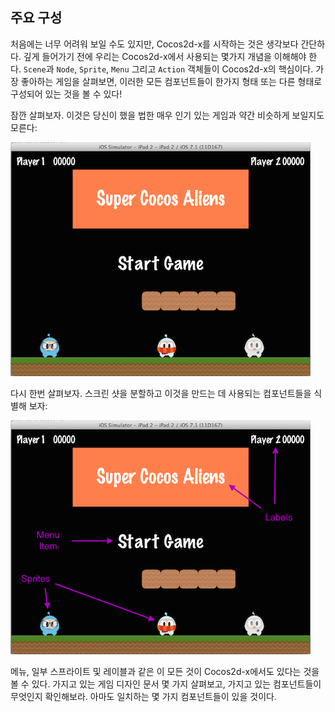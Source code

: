 ## 주요 구성
처음에는 너무 어려워 보일 수도 있지만, Cocos2d-x를 시작하는 것은 생각보다 간단하다. 깊게 들어가기 전에 우리는 Cocos2d-x에서 사용되는 몇가지 개념을 이해해야 한다. `Scene`과 `Node`, `Sprite`, `Menu` 그리고 `Action` 객체들이 Cocos2d-x의 핵심이다. 가장 좋아하는 게임을 살펴보면, 이러한 모든 컴포넌트들이 한가지 형태 또는 다른 형태로 구성되어 있는 것을 볼 수 있다!

잠깐 살펴보자. 이것은 당신이 했을 법한 매우 인기 있는 게임과 약간 비슷하게 보일지도 모른다:

![](basic_concepts-img/2n_main.png "")

다시 한번 살펴보자. 스크린 샷을 분할하고 이것을 만드는 데 사용되는 컴포넌트들을 식별해 보자:

![](basic_concepts-img/2n_annotated_scaled.png "")

메뉴, 일부 스프라이트 및 레이블과 같은 이 모든 것이 Cocos2d-x에서도 있다는 것을 볼 수 있다. 가지고 있는 게임 디자인 문서 몇 가지 살펴보고, 가지고 있는 컴포넌트들이 무엇인지 확인해보라. 아마도 일치하는 몇 가지 컴포넌트들이 있을 것이다.
